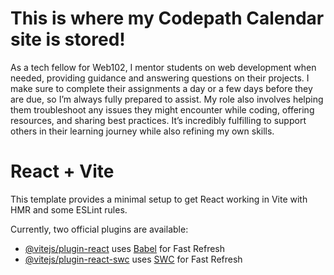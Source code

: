 # This is where my Codepath Calendar site is stored!

As a tech fellow for Web102, I mentor students on web development when needed, providing guidance and answering questions on their projects. I make sure to complete their assignments a day or a few days before they are due, so I’m always fully prepared to assist. My role also involves helping them troubleshoot any issues they might encounter while coding, offering resources, and sharing best practices. It’s incredibly fulfilling to support others in their learning journey while also refining my own skills.


# React + Vite

This template provides a minimal setup to get React working in Vite with HMR and some ESLint rules.

Currently, two official plugins are available:

- [@vitejs/plugin-react](https://github.com/vitejs/vite-plugin-react/blob/main/packages/plugin-react/README.md) uses [Babel](https://babeljs.io/) for Fast Refresh
- [@vitejs/plugin-react-swc](https://github.com/vitejs/vite-plugin-react-swc) uses [SWC](https://swc.rs/) for Fast Refresh
